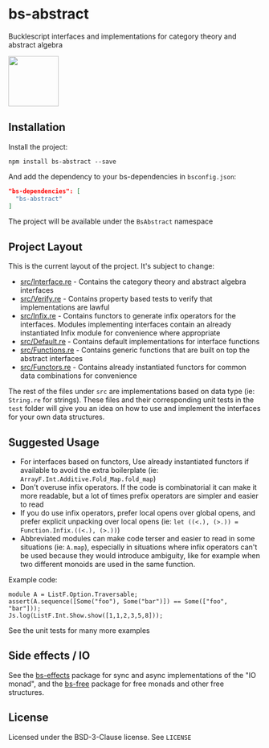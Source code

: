 # bs-abstract

Bucklescript interfaces and implementations for category theory and abstract algebra

<img src="https://raw.githubusercontent.com/Risto-Stevcev/bs-abstract/master/cantellated_tesseract.png" height="100" width="100"/>

## Installation

Install the project:

`npm install bs-abstract --save`

And add the dependency to your bs-dependencies in `bsconfig.json`:

```json
"bs-dependencies": [
  "bs-abstract"
]
```

The project will be available under the `BsAbstract` namespace

## Project Layout

This is the current layout of the project. It's subject to change:

- [src/Interface.re][1] - Contains the category theory and abstract algebra interfaces
- [src/Verify.re][2] - Contains property based tests to verify that implementations are lawful
- [src/Infix.re][3] - Contains functors to generate infix operators for the interfaces. Modules implementing interfaces contain an already instantiated Infix module for convenience where appropriate
- [src/Default.re][4] - Contains default implementations for interface functions
- [src/Functions.re][5] - Contains generic functions that are built on top the abstract interfaces
- [src/Functors.re][6] - Contains already instantiated functors for common data combinations for convenience

The rest of the files under `src` are implementations based on data type (ie: `String.re` for strings). These files and their corresponding unit tests in the `test` folder will give you an idea on how to use and implement the interfaces for your own data structures.

## Suggested Usage

- For interfaces based on functors, Use already instantiated functors if available to avoid the extra boilerplate (ie: `ArrayF.Int.Additive.Fold_Map.fold_map`)
- Don't overuse infix operators. If the code is combinatorial it can make it more readable, but a lot of times prefix operators are simpler and easier to read
- If you do use infix operators, prefer local opens over global opens, and prefer explicit unpacking over local opens (ie: `let ((<.), (>.)) = Function.Infix.((<.), (>.))`)
- Abbreviated modules can make code terser and easier to read in some situations (ie: `A.map`), especially in situations where infix operators can't be used because they would introduce ambiguity, like for example when two different monoids are used in the same function.


Example code:
```reason
module A = ListF.Option.Traversable;
assert(A.sequence([Some("foo"), Some("bar")]) == Some(["foo", "bar"]));
Js.log(ListF.Int.Show.show([1,1,2,3,5,8]));
```

See the unit tests for many more examples

## Side effects / IO

See the [bs-effects][7] package for sync and async implementations of the "IO monad", and 
the [bs-free][8] package for free monads and other free structures.


## License

Licensed under the BSD-3-Clause license. See `LICENSE`



[1]: https://github.com/Risto-Stevcev/bs-abstract/blob/master/src/Interface.re
[2]: https://github.com/Risto-Stevcev/bs-abstract/blob/master/src/Verify.re
[3]: https://github.com/Risto-Stevcev/bs-abstract/blob/master/src/Infix.re
[4]: https://github.com/Risto-Stevcev/bs-abstract/blob/master/src/Default.re
[5]: https://github.com/Risto-Stevcev/bs-abstract/blob/master/src/Functions.re
[6]: https://github.com/Risto-Stevcev/bs-abstract/blob/master/src/Functors.re
[7]: https://github.com/Risto-Stevcev/bs-effects
[8]: https://github.com/Risto-Stevcev/bs-free
